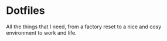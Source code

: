 # Dotfiles

All the things that I need, from a factory reset to a nice and cosy environment to work and life.
 

